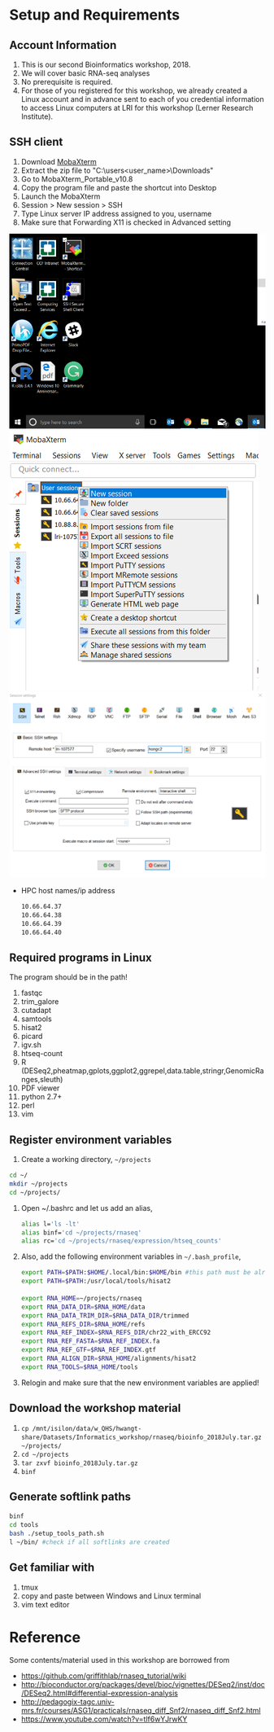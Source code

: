 # Setup and Requirements
## Account Information
1. This is our second Bioinformatics workshop, 2018.
1. We will cover basic RNA-seq analyses
1. No prerequisite is required.
1. For those of you registered for this workshop, we already created a Linux account and in advance sent to each of you credential information to access Linux computers at LRI for this workshop (Lerner Research Institute).

## SSH client

1. Download [MobaXterm](https://download.mobatek.net/1082018070240950/MobaXterm_Portable_v10.8.zip)
1. Extract the zip file to "C:\users\<user_name>\Downloads"
1. Go to MobaXterm_Portable_v10.8
1. Copy the program file and paste the shortcut into Desktop
1. Launch the MobaXterm
1. Session > New session > SSH
1. Type Linux server IP address assigned to you, username
1. Make sure that Forwarding X11 is checked in Advanced setting

![em](images/mobaxterm0.png)
![em](images/mobaxterm1.png)
![em](images/mobaxterm3.png)

* HPC host names/ip address
  ```bash
  10.66.64.37
  10.66.64.38
  10.66.64.39
  10.66.64.40
  ```

## Required programs in Linux
The program should be in the path!
1. fastqc
1. trim_galore
1. cutadapt
1. samtools
1. hisat2
1. picard
1. igv.sh
1. htseq-count
1. R (DESeq2,pheatmap,gplots,ggplot2,ggrepel,data.table,stringr,GenomicRanges,sleuth)
1. PDF viewer
1. python 2.7+
1. perl
1. vim

## Register environment variables
1. Create a working directory, `~/projects`
```bash
cd ~/
mkdir ~/projects
cd ~/projects/

```
1. Open ~/.bashrc and let us add an alias,

    ```bash
    alias l='ls -lt'
    alias binf='cd ~/projects/rnaseq'
    alias rc='cd ~/projects/rnaseq/expression/htseq_counts'
    ```

1. Also, add the following environment variables in `~/.bash_profile`,
    ```bash
    export PATH=$PATH:$HOME/.local/bin:$HOME/bin #this path must be already setup in ~/.bash_profile; check it out
    export PATH=$PATH:/usr/local/tools/hisat2   

    export RNA_HOME=~/projects/rnaseq
    export RNA_DATA_DIR=$RNA_HOME/data
    export RNA_DATA_TRIM_DIR=$RNA_DATA_DIR/trimmed
    export RNA_REFS_DIR=$RNA_HOME/refs
    export RNA_REF_INDEX=$RNA_REFS_DIR/chr22_with_ERCC92
    export RNA_REF_FASTA=$RNA_REF_INDEX.fa
    export RNA_REF_GTF=$RNA_REF_INDEX.gtf
    export RNA_ALIGN_DIR=$RNA_HOME/alignments/hisat2
    export RNA_TOOLS=$RNA_HOME/tools
    ```
    
1. Relogin and make sure that the new environment variables are applied! 

## Download the workshop material
1. `cp /mnt/isilon/data/w_QHS/hwangt-share/Datasets/Informatics_workshop/rnaseq/bioinfo_2018July.tar.gz ~/projects/`
1. `cd ~/projects`
1. `tar zxvf bioinfo_2018July.tar.gz`
1. `binf`

## Generate softlink paths
```bash
binf
cd tools
bash ./setup_tools_path.sh
l ~/bin/ #check if all softlinks are created
```

## Get familiar with
1. tmux
1. copy and paste between Windows and Linux terminal
1. vim text editor

# Reference
Some contents/material used in this workshop are borrowed from
- https://github.com/griffithlab/rnaseq_tutorial/wiki
- http://bioconductor.org/packages/devel/bioc/vignettes/DESeq2/inst/doc/DESeq2.html#differential-expression-analysis
- http://pedagogix-tagc.univ-mrs.fr/courses/ASG1/practicals/rnaseq_diff_Snf2/rnaseq_diff_Snf2.html
- https://www.youtube.com/watch?v=tlf6wYJrwKY
